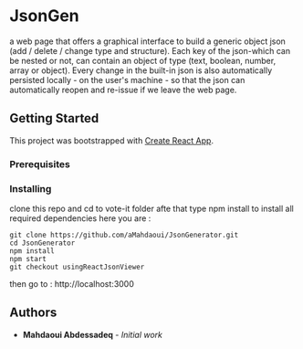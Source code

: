 # JsonGen

a web page that offers a graphical interface to build a generic object json (add / delete / change type and structure). Each key of the json-which can be nested or not, can contain an object of type (text, boolean, number, array or object). Every change in the built-in json is also automatically persisted locally - on the user's machine - so that the json can automatically reopen and re-issue if we leave the web page.

## Getting Started

This project was bootstrapped with [Create React App](https://github.com/facebookincubator/create-react-app). 

### Prerequisites
 
### Installing

clone this repo and cd to vote-it folder
afte that type npm install to install all required dependencies
here you are : 
``` 
git clone https://github.com/aMahdaoui/JsonGenerator.git
cd JsonGenerator
npm install 
npm start
git checkout usingReactJsonViewer
```
then go to : http://localhost:3000

 

## Authors

* **Mahdaoui Abdessadeq** - *Initial work*  
  
